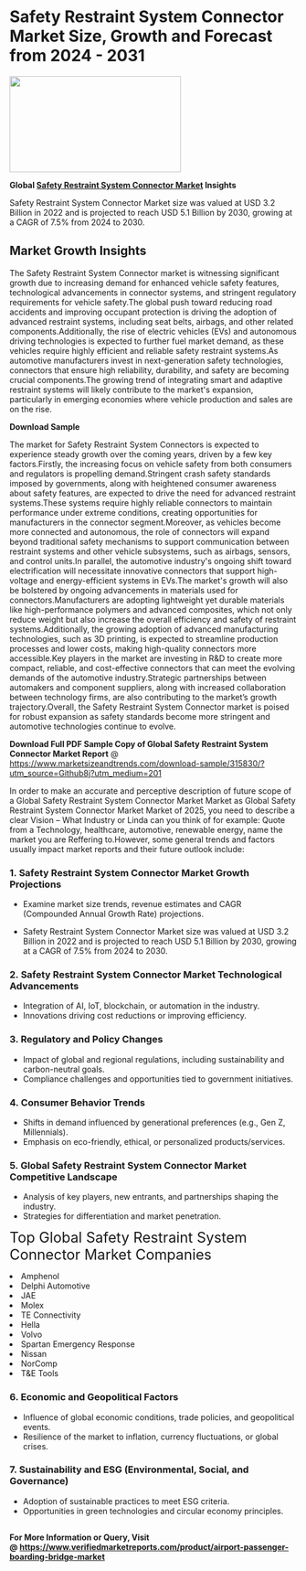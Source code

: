 <H1>Safety Restraint System Connector Market Size, Growth and Forecast from 2024 - 2031</H1><img class="aligncenter size-medium wp-image-584254" src="https://thirdeyenews.in/wp-content/uploads/2024/09/Global-Market-Research-300x168.jpeg" alt="" width="300" height="168" /><p><strong>Global&nbsp;<a href="https://www.marketsizeandtrends.com/download-sample/315830/?utm_source=Github8j?utm_medium=201">Safety Restraint System Connector Market</a> Insights</strong></p><p>Safety Restraint System Connector Market size was valued at USD 3.2 Billion in 2022 and is projected to reach USD 5.1 Billion by 2030, growing at a CAGR of 7.5% from 2024 to 2030.</p><p><h2>Market Growth Insights</h2> <p>The Safety Restraint System Connector market is witnessing significant growth due to increasing demand for enhanced vehicle safety features, technological advancements in connector systems, and stringent regulatory requirements for vehicle safety.The global push toward reducing road accidents and improving occupant protection is driving the adoption of advanced restraint systems, including seat belts, airbags, and other related components.Additionally, the rise of electric vehicles (EVs) and autonomous driving technologies is expected to further fuel market demand, as these vehicles require highly efficient and reliable safety restraint systems.As automotive manufacturers invest in next-generation safety technologies, connectors that ensure high reliability, durability, and safety are becoming crucial components.The growing trend of integrating smart and adaptive restraint systems will likely contribute to the market's expansion, particularly in emerging economies where vehicle production and sales are on the rise.</p> <p><strong>Download Sample</strong></p> <p>The market for Safety Restraint System Connectors is expected to experience steady growth over the coming years, driven by a few key factors.Firstly, the increasing focus on vehicle safety from both consumers and regulators is propelling demand.Stringent crash safety standards imposed by governments, along with heightened consumer awareness about safety features, are expected to drive the need for advanced restraint systems.These systems require highly reliable connectors to maintain performance under extreme conditions, creating opportunities for manufacturers in the connector segment.Moreover, as vehicles become more connected and autonomous, the role of connectors will expand beyond traditional safety mechanisms to support communication between restraint systems and other vehicle subsystems, such as airbags, sensors, and control units.In parallel, the automotive industry's ongoing shift toward electrification will necessitate innovative connectors that support high-voltage and energy-efficient systems in EVs.The market's growth will also be bolstered by ongoing advancements in materials used for connectors.Manufacturers are adopting lightweight yet durable materials like high-performance polymers and advanced composites, which not only reduce weight but also increase the overall efficiency and safety of restraint systems.Additionally, the growing adoption of advanced manufacturing technologies, such as 3D printing, is expected to streamline production processes and lower costs, making high-quality connectors more accessible.Key players in the market are investing in R&D to create more compact, reliable, and cost-effective connectors that can meet the evolving demands of the automotive industry.Strategic partnerships between automakers and component suppliers, along with increased collaboration between technology firms, are also contributing to the market’s growth trajectory.Overall, the Safety Restraint System Connector market is poised for robust expansion as safety standards become more stringent and automotive technologies continue to evolve.</p> <p><span class=""><strong>Download Full PDF Sample Copy of Global Safety Restraint System Connector Market Report</strong> @ <a href="https://www.marketsizeandtrends.com/download-sample/315830/?utm_source=Github8j?utm_medium=201" target="_blank">https://www.marketsizeandtrends.com/download-sample/315830/?utm_source=Github8j?utm_medium=201</a></span></p><p>In order to make an accurate and perceptive description of future scope of a Global&nbsp;Safety Restraint System Connector Market Market as Global&nbsp;Safety Restraint System Connector Market Market of 2025, you need to describe a clear Vision &ndash; What Industry or Linda can you think of for example: Quote from a Technology, healthcare, automotive, renewable energy, name the market you are Reffering to.However, some general trends and factors usually impact market reports and their future outlook include:</p><h3>1.&nbsp;<strong>Safety Restraint System Connector Market Growth Projections</strong></h3><ul><li>Examine market size trends, revenue estimates and CAGR (Compounded Annual Growth Rate) projections.</li><li><p>Safety Restraint System Connector Market size was valued at USD 3.2 Billion in 2022 and is projected to reach USD 5.1 Billion by 2030, growing at a CAGR of 7.5% from 2024 to 2030.</p></li></ul><h3>2.&nbsp;<strong>Safety Restraint System Connector Market Technological Advancements</strong></h3><ul><li>Integration of AI, IoT, blockchain, or automation in the industry.</li><li>Innovations driving cost reductions or improving efficiency.</li></ul><h3>3.&nbsp;<strong>Regulatory and Policy Changes</strong></h3><ul><li>Impact of global and regional regulations, including sustainability and carbon-neutral goals.</li><li>Compliance challenges and opportunities tied to government initiatives.</li></ul><h3>4.&nbsp;<strong>Consumer Behavior Trends</strong></h3><ul><li>Shifts in demand influenced by generational preferences (e.g., Gen Z, Millennials).</li><li>Emphasis on eco-friendly, ethical, or personalized products/services.</li></ul><h3>5.&nbsp;<strong>Global Safety Restraint System Connector Market Competitive Landscape</strong></h3><ul><li>Analysis of key players, new entrants, and partnerships shaping the industry.</li><li>Strategies for differentiation and market penetration.</li></ul><p data-pm-slice="1 1 []"><span style="color: inherit; font-family: inherit; font-size: 25px;">Top Global Safety Restraint System Connector Market Companies</span></p><div class="" data-test-id=""><p><li>Amphenol</li><li> Delphi Automotive</li><li> JAE</li><li> Molex</li><li> TE Connectivity</li><li> Hella</li><li> Volvo</li><li> Spartan Emergency Response</li><li> Nissan</li><li> NorComp</li><li> T&E Tools</li></p></div><h3>6.&nbsp;<strong>Economic and Geopolitical Factors</strong></h3><ul><li>Influence of global economic conditions, trade policies, and geopolitical events.</li><li>Resilience of the market to inflation, currency fluctuations, or global crises.</li></ul><h3>7.&nbsp;<strong>Sustainability and ESG (Environmental, Social, and Governance)</strong></h3><ul><li>Adoption of sustainable practices to meet ESG criteria.</li><li>Opportunities in green technologies and circular economy principles.</li></ul><h2><strong style="font-size: 14px;">For More Information or Query, Visit @&nbsp;</strong><a style="background-color: #ffffff; font-size: 14px;" href="https://www.marketsizeandtrends.com/report/safety-restraint-system-connector-market/" target="_blank">https://www.verifiedmarketreports.com/product/airport-passenger-boarding-bridge-market</a></h2>